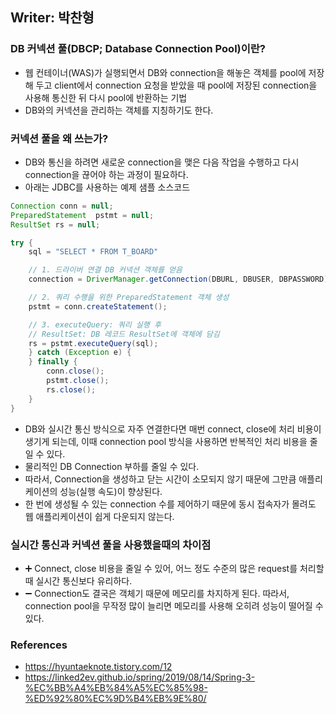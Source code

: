 ## Writer: 박찬형

### DB 커넥션 풀(DBCP; Database Connection Pool)이란?
- 웹 컨테이너(WAS)가 실행되면서 DB와 connection을 해놓은 객체를 pool에 저장해 두고 client에서 connection 요청을 받았을 때 pool에 저장된 connection을 사용해 통신한 뒤 다시 pool에 반환하는 기법
- DB와의 커넥션을 관리하는 객체를 지칭하기도 한다.

### 커넥션 풀을 왜 쓰는가?
- DB와 통신을 하려면 새로운 connection을 맺은 다음 작업을 수행하고 다시 connection을 끊어야 하는 과정이 필요하다.
- 아래는 JDBC를 사용하는 예제 샘플 소스코드

```java
Connection conn = null;
PreparedStatement  pstmt = null;
ResultSet rs = null;

try {
    sql = "SELECT * FROM T_BOARD"

    // 1. 드라이버 연결 DB 커넥션 객체를 얻음
    connection = DriverManager.getConnection(DBURL, DBUSER, DBPASSWORD);

    // 2. 쿼리 수행을 위한 PreparedStatement 객체 생성
    pstmt = conn.createStatement();

    // 3. executeQuery: 쿼리 실행 후
    // ResultSet: DB 레코드 ResultSet에 객체에 담김
    rs = pstmt.executeQuery(sql);
    } catch (Exception e) {
    } finally {
        conn.close();
        pstmt.close();
        rs.close();
    }
}
```
- DB와 실시간 통신 방식으로 자주 연결한다면 매번 connect, close에 처리 비용이 생기게 되는데, 이때 connection pool 방식을 사용하면 반복적인 처리 비용을 줄일 수 있다.
- 물리적인 DB Connection 부하를 줄일 수 있다.
- 따라서, Connection을 생성하고 닫는 시간이 소모되지 않기 때문에 그만큼 애플리케이션의 성능(실행 속도)이 향상된다.
- 한 번에 생성될 수 있는 connection 수를 제어하기 때문에 동시 접속자가 몰려도 웹 애플리케이션이 쉽게 다운되지 않는다.

### 실시간 통신과 커넥션 풀을 사용했을때의 차이점
- ➕ Connect, close 비용을 줄일 수 있어, 어느 정도 수준의 많은 request를 처리할때 실시간 통신보다 유리하다.
- ➖ Connection도 결국은 객체기 때문에 메모리를 차지하게 된다. 따라서, connection pool을 무작정 많이 늘리면 메모리를 사용해 오히려 성능이 떨어질 수 있다.

### References
- https://hyuntaeknote.tistory.com/12
- https://linked2ev.github.io/spring/2019/08/14/Spring-3-%EC%BB%A4%EB%84%A5%EC%85%98-%ED%92%80%EC%9D%B4%EB%9E%80/
